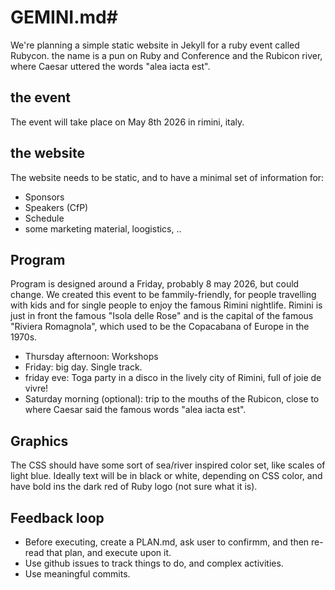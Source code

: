 # GEMINI.md#

We're planning a simple static website in Jekyll for a ruby event called Rubycon.
the name is a pun on Ruby and Conference and the Rubicon river, where Caesar uttered the words "alea iacta est".

## the event

The event will take place on May 8th 2026 in rimini, italy.

## the website

The website needs to be static, and to have a minimal set of information for:

* Sponsors
* Speakers (CfP)
* Schedule
* some marketing material, loogistics, ..

## Program 

Program is designed around a Friday, probably 8 may 2026, but could change. We created this event to be fammily-friendly, for people travelling with kids and for single people to enjoy the famous Rimini nightlife. Rimini is just in front the famous "Isola delle Rose" and is the capital of the famous "Riviera Romagnola", which used to be the Copacabana of Europe in the 1970s.

* Thursday afternoon: Workshops
* Friday: big day. Single track.
* friday eve: Toga party in a disco in the lively city of Rimini, full of joie de vivre!
* Saturday morning (optional): trip to the mouths of the Rubicon, close to where Caesar said the famous words "alea iacta est".

## Graphics

The CSS should have some sort of sea/river inspired color set, like scales of light blue.
Ideally text will be in black or white, depending on CSS color, and have bold ins the dark red of Ruby logo (not sure what it is).

## Feedback loop

* Before executing, create a PLAN.md, ask user to confirmm, and then re-read that plan, and execute upon it.
* Use github issues to track things to do, and complex activities.
* Use meaningful commits.  



